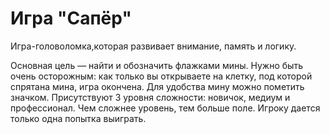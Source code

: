 # Игра "Сапёр"
Игра-головоломка,которая развивает внимание, память и логику.

Основная цель — найти и обозначить флажками мины. Нужно быть очень осторожным: как только вы открываете на клетку, под которой спрятана мина, игра окончена. Для удобства мину можно пометить значком. Присутствуют 3 уровня сложности: новичок, медиум и профессионал. Чем сложнее уровень, тем больше поле. Игроку дается только одна попытка выиграть. 
